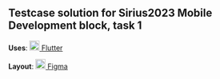 
## Testcase solution for Sirius2023 Mobile Development block, task 1
**Uses**: [<img src="https://storage.googleapis.com/cms-storage-bucket/4fd0db61df0567c0f352.png" style="width:20px;height:20px;"> Flutter </img>](https://flutter.dev)

**Layout**: [<img src="https://static.figma.com/app/icon/1/icon-192.png" style="width:20px;"> Figma </img>](https://www.figma.com/file/t7yZ15UQqEkfBjGcSE6sjx/mob?node-id=7%3A36)
